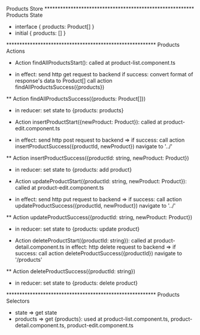 Products Store
********************************************************* Products State
* interface
{
  products: Product[]
}
* initial
{
  products: []
}

********************************************************* Products Actions
* Action findAllProductsStart(): called at product-list.component.ts
- in effect: send http get request to backend
  if success:
    convert format of response's data to Product[]
    call action findAllProductsSuccess({products})

** Action findAllProductsSuccess({products: Product[]})
- in reducer: set state to {products: products}

* Action insertProductStart({newProduct: Product}): called at product-edit.component.ts
- in effect:
    send http post request to backend => if success: call action insertProductSuccess({productId, newProduct})
    navigate to '../'

** Action insertProductSuccess({productId: string, newProduct: Product})
- in reducer: set state to {products: add product}

* Action updateProductStart({productId: string, newProduct: Product}): called at product-edit.component.ts
- in effect:
    send http put request to backend => if success: call action updateProductSuccess({productId, newProduct})
    navigate to '../'

** Action updateProductSuccess({productId: string, newProduct: Product})
- in reducer: set state to {products: update product}

* Action deleteProductStart({productId: string}): called at product-detail.component.ts
in effect:
  http delete request to backend => if success: call action deleteProductSuccess({productId})
  navigate to '/products'

** Action deleteProductSuccess({productId: string})
- in reducer: set state to {products: delete product}

********************************************************* Products Selectors
* state => get state
* products => get {products}: used at product-list.component.ts, product-detail.component.ts, product-edit.component.ts
